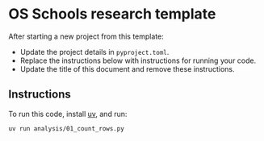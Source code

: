 # OS Schools research template

After starting a new project from this template:

* Update the project details in `pyproject.toml`.
* Replace the instructions below with instructions for running your code.
* Update the title of this document and remove these instructions.

## Instructions

To run this code, install [uv](https://docs.astral.sh/uv/guides/tools/), and run:

    uv run analysis/01_count_rows.py
